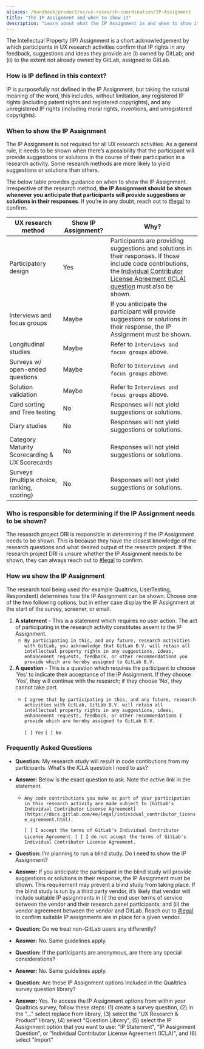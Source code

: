 ```yaml
---
aliases: /handbook/product/ux/ux-research-coordination/IP-Assignment
title: "The IP Assignment and when to show it"
description: "Learn about what the IP Assignment is and when to show it to research participants."
---
```


The Intellectual Property (IP) Assignment is a short acknowledgement by which participants in UX research activities confirm that IP rights in any feedback, suggestions and ideas they provide are (i) owned by GitLab; and (ii) to the extent not already owned by GitLab, assigned to GitLab.

### How is IP defined in this context?

IP is purposefully not defined in the IP Assignment, but taking the natural meaning of the word, this includes, without limitation, any registered IP rights (including patent rights and registered copyrights), and any unregistered IP rights (including moral rights, inventions, and unregistered copyrights).

### When to show the IP Assignment

The IP Assignment is not required for all UX research activities. As a general rule, it needs to be shown when there’s a possibility that the participant will provide suggestions or solutions in the course of their participation in a research activity.  Some research methods are more likely to yield suggestions or solutions than others.

The below table provides guidance on when to show the IP Assignment. Irrespective of the research method, **the IP Assignment should be shown whenever you anticipate that participants will provide suggestions or solutions in their responses**. If you’re in any doubt, reach out to [#legal](https://app.slack.com/client/T02592416/C78E74A6L) to confirm.

| UX research method                             | Show IP Assignment? | Why?                                                                                                                            |
|------------------------------------------------|---------------------|---------------------------------------------------------------------------------------------------------------------------------|
| Participatory design                           | Yes                 | Participants are providing suggestions and solutions in their responses. If those include code contributions, the [Individual Contributor License Agreement (ICLA) question](/handbook/product/ux/ux-research-coordination/IP-Assignment/index.html#frequently-asked-questions) must also be shown. |
| Interviews and focus groups                    | Maybe               | If you anticipate the participant will provide suggestions or solutions in their response, the IP Assignment must be shown.     |
| Longitudinal studies                           | Maybe               | Refer to `Interviews and focus groups` above.                                                                                     |
| Surveys w/ open-ended questions                | Maybe               | Refer to `Interviews and focus groups` above.                                                                                     |
| Solution validation                            | Maybe                  | Refer to `Interviews and focus groups` above.                                                                                |
| Card sorting and Tree testing                  | No                  | Responses will not yield suggestions or solutions.                                                                              |
| Diary studies                                  | No                  | Responses will not yield suggestions or solutions.                                                                              |
| Category Maturity Scorecarding & UX Scorecards | No                  | Responses will not yield suggestions or solutions.                                                                              |
| Surveys (multiple choice, ranking, scoring)    | No                  | Responses will not yield suggestions or solutions.                                                                              |

### Who is responsible for determining if the IP Assignment needs to be shown?

The research project DRI is responsible in determining if the IP Assignment needs to be shown.  This is because they have the closest knowledge of the research questions and what desired output of the research project. If the research project DRI is unsure whether the IP Assignment needs to be shown, they can always reach out to [#legal](https://app.slack.com/client/T02592416/C78E74A6L) to confirm.

### How we show the IP Assignment

The research tool being used (for example Qualtrics, UserTesting, Respondent) determines how the IP Assignment can be shown.  Choose one of the two following options, but in either case display the IP Assignment at the start of the survey, screener, or email.

1. **A statement** - This is a statement which requires no user action.  The act of participating in the research activity constitutes assent to the IP Assignment.
     - `By participating in this, and any future, research activities with GitLab, you acknowledge that GitLab B.V. will retain all intellectual property rights in any suggestions, ideas, enhancement requests, feedback, or other recommendations you provide which are hereby assigned to GitLab B.V.`
1. **A question** - This is a question which requires the participant to choose ‘Yes’ to indicate their acceptance of the IP Assignment.  If they choose ‘Yes’, they will continue with the research; if they choose ‘No’, they cannot take part.
     - `I agree that by participating in this, and any future, research activities with GitLab, GitLab B.V. will retain all intellectual property rights in any suggestions, ideas, enhancement requests, feedback, or other recommendations I provide which are hereby assigned to GitLab B.V.`

       `[ ] Yes`
       `[ ] No`

### Frequently Asked Questions

 - **Question:** My research study will result in code contibutions from my participants.  What's the ICLA question I need to ask?
 - **Answer:** Below is the exact question to ask.  Note the active link in the statement.

     - `Any code contributions you make as part of your participation in this research activity are made subject to [GitLab's Individual Contributor License Agreement](https://docs.gitlab.com/ee/legal/individual_contributor_license_agreement.html).`

       `[ ] I accept the terms of GitLab's Individual Contributor License Agreement.`
       `[ ] I do not accept the terms of GitLab's Individual Contributor License Agreement.`

 - **Question:** I’m planning to run a blind study.  Do I need to show the IP Assignment?
 - **Answer:** If you anticipate the participant in the blind study will provide suggestions or solutions in their response, the IP Assignment must be shown. This requirement may prevent a blind study from taking place. If the blind study is run by a third party vendor, it’s likely that vendor will include suitable IP assignments in (i) the end user terms of service between the vendor and their research panel participants; and (ii) the vendor agreement between the vendor and GitLab.  Reach out to [#legal](https://app.slack.com/client/T02592416/C78E74A6L) to confirm suitable IP assignments are in place for a given vendor.

 - **Question:** Do we treat non-GitLab users any differently?
 - **Answer:** No.  Same guidelines apply.

 - **Question:** If the participants are anonymous, are there any special considerations?
 - **Answer:** No.  Same guidelines apply.

 - **Question:** Are these IP Assignment options included in the Qualtrics survey question library?
 - **Answer:** Yes. To access the IP Assignment options from within your Qualtrics survey, follow these steps: (1) create a survey question, (2) in the "..." select replace from library, (3) select the "UX Research & Product" library, (4) select "Question Library", (5) select the IP Assignment option that you want to use:  "IP Statement", "IP Assignment Question", or "Individual Contributor License Agreement (ICLA)", and (6) select "Import"

